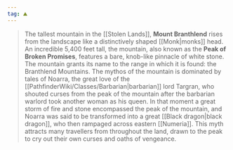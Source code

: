 ```yaml
---
tag: ⛰️️
---
```

> The tallest mountain in the [[Stolen Lands]], **Mount Branthlend** rises from the landscape like a distinctively shaped [[Monk|monks]] head. An incredible 5,400 feet tall, the mountain, also known as the **Peak of Broken Promises**, features a bare, knob-like pinnacle of white stone. The mountain grants its name to the range in which it is found: the Branthlend Mountains.
> The mythos of the mountain is dominated by tales of Noarra, the great love of the [[PathfinderWiki/Classes/Barbarian|barbarian]] lord Targran, who shouted curses from the peak of the mountain after the barbarian warlord took another woman as his queen. In that moment a great storm of fire and stone encompassed the peak of the mountain, and Noarra was said to be transformed into a great [[Black dragon|black dragon]], who then rampaged across eastern [[Numeria]]. This myth attracts many travellers from throughout the land, drawn to the peak to cry out their own curses and oaths of vengeance.







